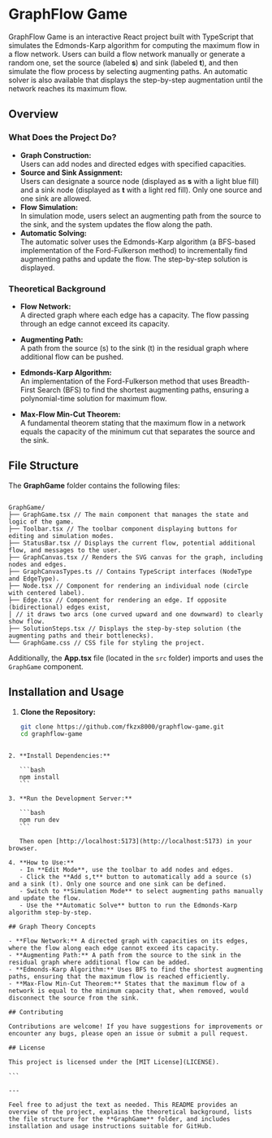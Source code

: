 # GraphFlow Game

GraphFlow Game is an interactive React project built with TypeScript that simulates the Edmonds-Karp algorithm for computing the maximum flow in a flow network. Users can build a flow network manually or generate a random one, set the source (labeled **s**) and sink (labeled **t**), and then simulate the flow process by selecting augmenting paths. An automatic solver is also available that displays the step-by-step augmentation until the network reaches its maximum flow.

## Overview

### What Does the Project Do?

- **Graph Construction:**  
  Users can add nodes and directed edges with specified capacities.
- **Source and Sink Assignment:**  
  Users can designate a source node (displayed as **s** with a light blue fill) and a sink node (displayed as **t** with a light red fill). Only one source and one sink are allowed.
- **Flow Simulation:**  
  In simulation mode, users select an augmenting path from the source to the sink, and the system updates the flow along the path.
- **Automatic Solving:**  
  The automatic solver uses the Edmonds-Karp algorithm (a BFS-based implementation of the Ford-Fulkerson method) to incrementally find augmenting paths and update the flow. The step-by-step solution is displayed.

### Theoretical Background

- **Flow Network:**  
  A directed graph where each edge has a capacity. The flow passing through an edge cannot exceed its capacity.
- **Augmenting Path:**  
  A path from the source (s) to the sink (t) in the residual graph where additional flow can be pushed.

- **Edmonds-Karp Algorithm:**  
  An implementation of the Ford-Fulkerson method that uses Breadth-First Search (BFS) to find the shortest augmenting paths, ensuring a polynomial-time solution for maximum flow.

- **Max-Flow Min-Cut Theorem:**  
  A fundamental theorem stating that the maximum flow in a network equals the capacity of the minimum cut that separates the source and the sink.

## File Structure

The **GraphGame** folder contains the following files:

```

GraphGame/
├── GraphGame.tsx // The main component that manages the state and logic of the game.
├── Toolbar.tsx // The toolbar component displaying buttons for editing and simulation modes.
├── StatusBar.tsx // Displays the current flow, potential additional flow, and messages to the user.
├── GraphCanvas.tsx // Renders the SVG canvas for the graph, including nodes and edges.
├── GraphCanvasTypes.ts // Contains TypeScript interfaces (NodeType and EdgeType).
├── Node.tsx // Component for rendering an individual node (circle with centered label).
├── Edge.tsx // Component for rendering an edge. If opposite (bidirectional) edges exist,
│ // it draws two arcs (one curved upward and one downward) to clearly show flow.
├── SolutionSteps.tsx // Displays the step-by-step solution (the augmenting paths and their bottlenecks).
└── GraphGame.css // CSS file for styling the project.

```

Additionally, the **App.tsx** file (located in the `src` folder) imports and uses the `GraphGame` component.

## Installation and Usage

1. **Clone the Repository:**
   ```bash
   git clone https://github.com/fkzx8000/graphflow-game.git
   cd graphflow-game
   ```

````

2. **Install Dependencies:**

   ```bash
   npm install
   ```

3. **Run the Development Server:**

   ```bash
   npm run dev
   ```

   Then open [http://localhost:5173](http://localhost:5173) in your browser.

4. **How to Use:**
   - In **Edit Mode**, use the toolbar to add nodes and edges.
   - Click the **Add s,t** button to automatically add a source (s) and a sink (t). Only one source and one sink can be defined.
   - Switch to **Simulation Mode** to select augmenting paths manually and update the flow.
   - Use the **Automatic Solve** button to run the Edmonds-Karp algorithm step-by-step.

## Graph Theory Concepts

- **Flow Network:** A directed graph with capacities on its edges, where the flow along each edge cannot exceed its capacity.
- **Augmenting Path:** A path from the source to the sink in the residual graph where additional flow can be added.
- **Edmonds-Karp Algorithm:** Uses BFS to find the shortest augmenting paths, ensuring that the maximum flow is reached efficiently.
- **Max-Flow Min-Cut Theorem:** States that the maximum flow of a network is equal to the minimum capacity that, when removed, would disconnect the source from the sink.

## Contributing

Contributions are welcome! If you have suggestions for improvements or encounter any bugs, please open an issue or submit a pull request.

## License

This project is licensed under the [MIT License](LICENSE).

```

---

Feel free to adjust the text as needed. This README provides an overview of the project, explains the theoretical background, lists the file structure for the **GraphGame** folder, and includes installation and usage instructions suitable for GitHub.

````
